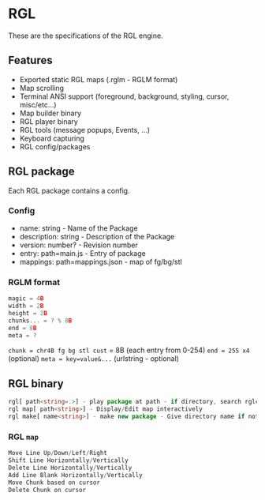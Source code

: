 # RGL

These are the specifications of the RGL engine.

## Features

* Exported static RGL maps (.rglm - RGLM format)
* Map scrolling
* Terminal ANSI support (foreground, background, styling, cursor, misc/etc...)
* Map builder binary
* RGL player binary
* RGL tools (message popups, Events, ...)
* Keyboard capturing
* RGL config/packages

## RGL package

Each RGL package contains a config.

### Config

* name: string - Name of the Package
* description: string - Description of the Package
* version: number? - Revision number
* entry: path=main.js - Entry of package
* mappings: path=mappings.json - map of fg/bg/stl

### RGLM format

```ts
magic = 4B
width = 2B
height = 2B
chunks... = ? % 8B
end = 8B
meta = ?
```

`chunk = chr4B fg bg stl cust` = 8B (each entry from 0-254)
`end = 255 x4` (optional)
`meta = key=value&...` (urlstring - optional)

## RGL binary

```ts
rgl[ path<string=.>] - play package at path - if directory, search rglcfg.json/package.json, else play
rgl map[ path<string>] - Display/Edit map interactively
rgl make[ name<string>] - make new package - Give directory name if not provided
```

### RGL `map`

```ts
Move Line Up/Down/Left/Right
Shift Line Horizontally/Vertically
Delete Line Horizontally/Vertically
Add Line Blank Horizontally/Vertically
Move Chunk based on cursor
Delete Chunk on cursor
```
